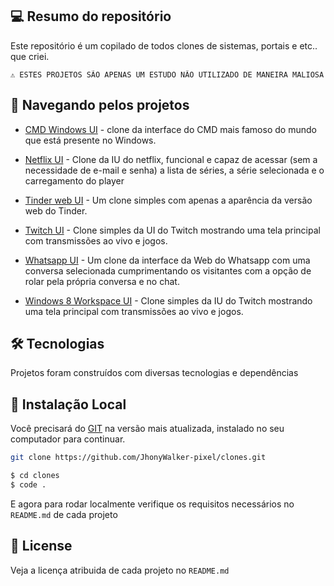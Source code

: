 ## 💻 Resumo do repositório

Este repositório é um copilado de todos clones de sistemas, portais e etc.. que criei.

```text
⚠ ESTES PROJETOS SÃO APENAS UM ESTUDO NÃO UTILIZADO DE MANEIRA MALIOSA
```

## 🚩 Navegando pelos projetos


- [CMD Windows UI](https://github.com/JhonyWalker-pixel/clone/tree/master/netflix-simpleui) - clone da interface do CMD mais famoso do mundo que está presente no Windows.

- [Netflix UI](https://github.com/JhonyWalker-pixel/clone/tree/master/netflix-simpleui) - Clone da IU do netflix, funcional e capaz de acessar (sem a necessidade de e-mail e senha) a lista de séries, a série selecionada e o carregamento do player

- [Tinder web UI](https://github.com/JhonyWalker-pixel/clone/tree/master/tinder-web-cloneui) - Um clone simples com apenas a aparência da versão web do Tinder.


- [Twitch UI](https://github.com/JhonyWalker-pixel/clone/tree/master/twitch-ui) - Clone simples da UI do Twitch mostrando uma tela principal com transmissões ao vivo e jogos.

- [Whatsapp UI](https://github.com/JhonyWalker-pixel/games/tree/master/trex-game) - Um clone da interface da Web do Whatsapp com uma conversa selecionada cumprimentando os visitantes com a opção de rolar pela própria conversa e no chat.

- [Windows 8 Workspace UI](https://github.com/JhonyWalker-pixel/games/tree/master/trex-game) - Clone simples da IU do Twitch mostrando uma tela principal com transmissões ao vivo e jogos.


## 🛠 Tecnologias

Projetos foram construídos com diversas tecnologias e dependências

## 🔨 Instalação Local

Você precisará do [GIT](https://git-scm.com/) na versão mais atualizada, instalado no seu computador para continuar.

```bash
git clone https://github.com/JhonyWalker-pixel/clones.git

$ cd clones
$ code .
```

E agora para rodar localmente verifique os requisitos necessários no `README.md` de cada projeto

## 📖 License

Veja a licença atribuida de cada projeto no `README.md`
